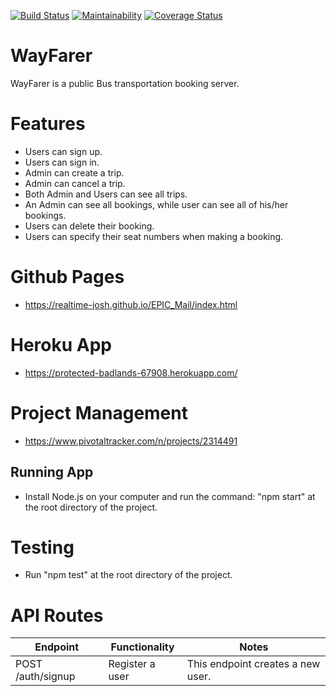 [![Build Status](https://travis-ci.com/Realtime-josh/EPIC_Mail.svg?branch=develop)](https://travis-ci.com/Realtime-josh/EPIC_Mail)
[![Maintainability](https://api.codeclimate.com/v1/badges/a0486eea2f1e5fa4df8e/maintainability)](https://codeclimate.com/github/Realtime-josh/EPIC_Mail)
[![Coverage Status](https://coveralls.io/repos/github/Realtime-josh/EPIC_Mail/badge.svg?branch=develop)](https://coveralls.io/github/Realtime-josh/EPIC_Mail?branch=develop)
# WayFarer 
WayFarer is a public Bus transportation booking server.

# Features
* Users can sign up.
* Users can sign in.
* Admin can create a trip.
* Admin can cancel a trip.
* Both Admin and Users can see all trips.
* An Admin can see all bookings, while user can see all of his/her bookings.
* Users can delete their booking.
* Users can specify their seat numbers when making a booking.

# Github Pages
* https://realtime-josh.github.io/EPIC_Mail/index.html

# Heroku App
* https://protected-badlands-67908.herokuapp.com/

# Project Management
* https://www.pivotaltracker.com/n/projects/2314491
## Running App
* Install Node.js on your computer and run the command: "npm start" at the root directory of the project.
# Testing
* Run "npm test" at the root directory of the project.
# API Routes
| Endpoint  | Functionality | Notes |
| ------------- | ------------- |------------- |
|POST /auth/signup|Register a user |This endpoint creates a new user.

